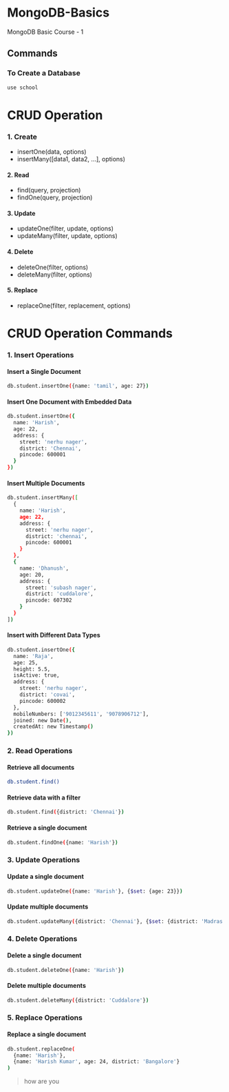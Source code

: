 # MongoDB-Basics
MongoDB Basic Course - 1

## Commands
### To Create a Database
```bash
use school
```

# CRUD Operation 

### 1. Create

- insertOne(data, options)
- insertMany([data1, data2, ...], options)

#### 2. Read
- find(query, projection)
- findOne(query, projection)

#### 3. Update
- updateOne(filter, update, options)
- updateMany(filter, update, options)

#### 4. Delete

- deleteOne(filter, options)
- deleteMany(filter, options)

#### 5. Replace

- replaceOne(filter, replacement, options)



# CRUD Operation Commands


### 1. Insert Operations

 #### Insert a Single Document

```bash
db.student.insertOne({name: 'tamil', age: 27})
```

#### Insert One Document with Embedded Data

```bash
db.student.insertOne({
  name: 'Harish',
  age: 22,
  address: {
    street: 'nerhu nager',
    district: 'Chennai',
    pincode: 600001
  }
})

```

#### Insert Multiple Documents

```bash
db.student.insertMany([
  {
    name: 'Harish',
    age: 22,
    address: {
      street: 'nerhu nager',
      district: 'chennai',
      pincode: 600001
    }
  },
  {
    name: 'Dhanush',
    age: 20,
    address: {
      street: 'subash nager',
      district: 'cuddalore',
      pincode: 607302
    }
  }
])

```
#### Insert with Different Data Types

```bash
db.student.insertOne({
  name: 'Raja',
  age: 25,
  height: 5.5,
  isActive: true,
  address: {
    street: 'nerhu nager',
    district: 'covai',
    pincode: 600002
  },
  mobileNumbers: ['9012345611', '9078906712'],
  joined: new Date(),
  createdAt: new Timestamp()
})

```


### 2. Read Operations

#### Retrieve all documents
```bash
db.student.find()
```

#### Retrieve data with a filter
```bash
db.student.find({district: 'Chennai'})
```

#### Retrieve a single document

```bash
db.student.findOne({name: 'Harish'})
```

### 3. Update Operations

#### Update a single document
```bash
db.student.updateOne({name: 'Harish'}, {$set: {age: 23}})
```

#### Update multiple documents
```bash
db.student.updateMany({district: 'Chennai'}, {$set: {district: 'Madras'}})
```

### 4. Delete Operations

#### Delete a single document
```bash
db.student.deleteOne({name: 'Harish'})
```

#### Delete multiple documents
```bash
db.student.deleteMany({district: 'Cuddalore'})
```

### 5. Replace Operations

#### Replace a single document
```bash
db.student.replaceOne(
  {name: 'Harish'},
  {name: 'Harish Kumar', age: 24, district: 'Bangalore'}
)
```
> how are you









